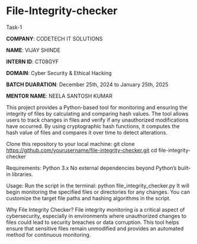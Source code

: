 # File-Integrity-checker
Task-1

**COMPANY**: CODETECH IT SOLUTIONS

**NAME**: VIJAY SHINDE

**INTERN ID**: CT08GYF

**DOMAIN**: Cyber Security & Ethical Hacking

**BATCH DUARATION**: December 25th, 2024 to January 25th, 2025

**MENTOR NAME**: NEELA SANTOSH KUMAR

This project provides a Python-based tool for monitoring and ensuring the integrity of files by calculating and comparing hash values. The tool allows users to track changes in files and verify if any unauthorized modifications have occurred. By using cryptographic hash functions, it computes the hash value of files and compares it over time to detect alterations.

Clone this repository to your local machine:
git clone https://github.com/yourusername/file-integrity-checker.git
cd file-integrity-checker

Requirements:
Python 3.x
No external dependencies beyond Python’s built-in libraries.

Usage:
Run the script in the terminal:
python file_integrity_checker.py
It will begin monitoring the specified files or directories for any changes. You can customize the target file paths and hashing algorithms in the script.

Why File Integrity Checker?
File integrity monitoring is a critical aspect of cybersecurity, especially in environments where unauthorized changes to files could lead to security breaches or data corruption. This tool helps ensure that sensitive files remain unmodified and provides an automated method for continuous monitoring.
